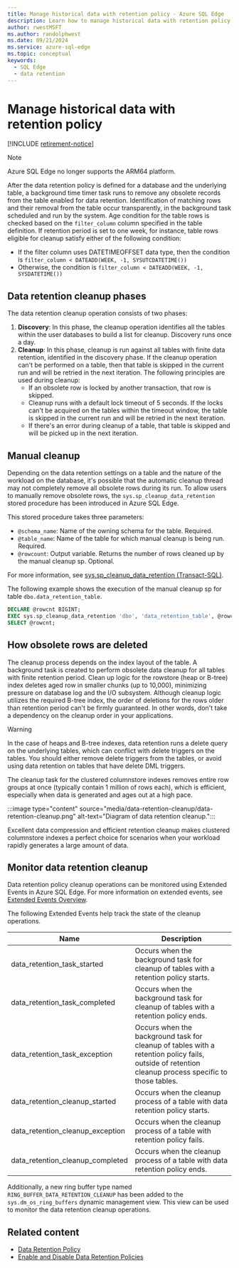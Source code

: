 ```yaml
---
title: Manage historical data with retention policy - Azure SQL Edge
description: Learn how to manage historical data with retention policy in Azure SQL Edge
author: rwestMSFT
ms.author: randolphwest
ms.date: 09/21/2024
ms.service: azure-sql-edge
ms.topic: conceptual
keywords:
  - SQL Edge
  - data retention
---
```

# Manage historical data with retention policy

[!INCLUDE [retirement-notice](includes/retirement-notice.md)]

> [!NOTE]  
> Azure SQL Edge no longer supports the ARM64 platform.

After the data retention policy is defined for a database and the underlying table, a background time timer task runs to remove any obsolete records from the table enabled for data retention. Identification of matching rows and their removal from the table occur transparently, in the background task scheduled and run by the system. Age condition for the table rows is checked based on the `filter_column` column specified in the table definition. If retention period is set to one week, for instance, table rows eligible for cleanup satisfy either of the following condition:

- If the filter column uses DATETIMEOFFSET data type, then the condition is `filter_column < DATEADD(WEEK, -1, SYSUTCDATETIME())`
- Otherwise, the condition is `filter_column < DATEADD(WEEK, -1, SYSDATETIME())`

## Data retention cleanup phases

The data retention cleanup operation consists of two phases:

1. **Discovery**: In this phase, the cleanup operation identifies all the tables within the user databases to build a list for cleanup. Discovery runs once a day.
1. **Cleanup**: In this phase, cleanup is run against all tables with finite data retention, identified in the discovery phase. If the cleanup operation can't be performed on a table, then that table is skipped in the current run and will be retried in the next iteration. The following principles are used during cleanup:
   - If an obsolete row is locked by another transaction, that row is skipped.
   - Cleanup runs with a default lock timeout of 5 seconds. If the locks can't be acquired on the tables within the timeout window, the table is skipped in the current run and will be retried in the next iteration.
   - If there's an error during cleanup of a table, that table is skipped and will be picked up in the next iteration.

## Manual cleanup

Depending on the data retention settings on a table and the nature of the workload on the database, it's possible that the automatic cleanup thread may not completely remove all obsolete rows during its run. To allow users to manually remove obsolete rows, the `sys.sp_cleanup_data_retention` stored procedure has been introduced in Azure SQL Edge.

This stored procedure takes three parameters:

- `@schema_name`: Name of the owning schema for the table. Required.
- `@table_name`: Name of the table for which manual cleanup is being run. Required.
- `@rowcount`: Output variable. Returns the number of rows cleaned up by the manual cleanup sp. Optional.

For more information, see [sys.sp_cleanup_data_retention (Transact-SQL)](sys-sp-cleanup-data-retention.md).

The following example shows the execution of the manual cleanup sp for table `dbo.data_retention_table`.

```sql
DECLARE @rowcnt BIGINT;
EXEC sys.sp_cleanup_data_retention 'dbo', 'data_retention_table', @rowcnt OUTPUT;
SELECT @rowcnt;
```

## How obsolete rows are deleted

The cleanup process depends on the index layout of the table. A background task is created to perform obsolete data cleanup for all tables with finite retention period. Clean up logic for the rowstore (heap or B-tree) index deletes aged row in smaller chunks (up to 10,000), minimizing pressure on database log and the I/O subsystem. Although cleanup logic utilizes the required B-tree index, the order of deletions for the rows older than retention period can't be firmly guaranteed. In other words, don't take a dependency on the cleanup order in your applications.

> [!WARNING]  
> In the case of heaps and B-tree indexes, data retention runs a delete query on the underlying tables, which can conflict with delete triggers on the tables. You should either remove delete triggers from the tables, or avoid using data retention on tables that have delete DML triggers.

The cleanup task for the clustered columnstore indexes removes entire row groups at once (typically contain 1 million of rows each), which is efficient, especially when data is generated and ages out at a high pace.

:::image type="content" source="media/data-retention-cleanup/data-retention-cleanup.png" alt-text="Diagram of data retention cleanup.":::

Excellent data compression and efficient retention cleanup makes clustered columnstore indexes a perfect choice for scenarios when your workload rapidly generates a large amount of data.

## Monitor data retention cleanup

Data retention policy cleanup operations can be monitored using Extended Events in Azure SQL Edge. For more information on extended events, see [Extended Events Overview](/sql/relational-databases/extended-events/extended-events).

The following Extended Events help track the state of the cleanup operations.

| Name | Description |
| --- | --- |
| data_retention_task_started | Occurs when the background task for cleanup of tables with a retention policy starts. |
| data_retention_task_completed | Occurs when the background task for cleanup of tables with a retention policy ends. |
| data_retention_task_exception | Occurs when the background task for cleanup of tables with a retention policy fails, outside of retention cleanup process specific to those tables. |
| data_retention_cleanup_started | Occurs when the cleanup process of a table with data retention policy starts. |
| data_retention_cleanup_exception | Occurs when the cleanup process of a table with retention policy fails. |
| data_retention_cleanup_completed | Occurs when the cleanup process of a table with data retention policy ends. |

Additionally, a new ring buffer type named `RING_BUFFER_DATA_RETENTION_CLEANUP` has been added to the `sys.dm_os_ring_buffers` dynamic management view. This view can be used to monitor the data retention cleanup operations.

## Related content

- [Data Retention Policy](data-retention-overview.md)
- [Enable and Disable Data Retention Policies](data-retention-enable-disable.md)
